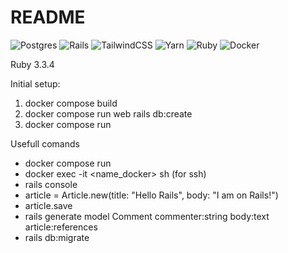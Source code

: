 # README
![Postgres](https://img.shields.io/badge/postgres-%23316192.svg?style=for-the-badge&logo=postgresql&logoColor=white) ![Rails](https://img.shields.io/badge/rails-%23CC0000.svg?style=for-the-badge&logo=ruby-on-rails&logoColor=white) ![TailwindCSS](https://img.shields.io/badge/tailwindcss-%2338B2AC.svg?style=for-the-badge&logo=tailwind-css&logoColor=white) ![Yarn](https://img.shields.io/badge/yarn-%232C8EBB.svg?style=for-the-badge&logo=yarn&logoColor=white) ![Ruby](https://img.shields.io/badge/ruby-%23CC342D.svg?style=for-the-badge&logo=ruby&logoColor=white) ![Docker](https://img.shields.io/badge/docker-%230db7ed.svg?style=for-the-badge&logo=docker&logoColor=white)

Ruby 3.3.4

Initial setup:

1. docker compose build
2. docker compose run web rails db:create
3. docker compose run

Usefull comands

- docker compose run
- docker exec -it <name_docker> sh (for ssh)
- rails console
- article = Article.new(title: "Hello Rails", body: "I am on Rails!")
- article.save
- rails generate model Comment commenter:string body:text article:references
- rails db:migrate
